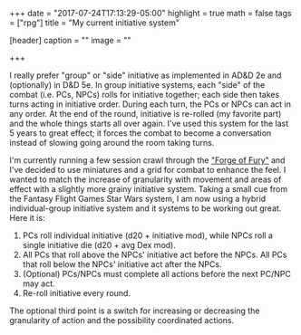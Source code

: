 +++
date = "2017-07-24T17:13:29-05:00"
highlight = true
math = false
tags = ["rpg"]
title = "My current initiative system"

[header]
  caption = ""
  image = ""

+++

I really prefer "group" or "side" initiative as implemented in AD&D 2e and (optionally) in D&D 5e. In group initiative systems, each "side" of the combat (i.e. PCs, NPCs) rolls for initiative together; each side then takes turns acting in initiative order. During each turn, the PCs or NPCs can act in any order. At the end of the round, initiative is re-rolled (my favorite part) and the whole things starts all over again. I've used this system for the last 5 years to great effect; it forces the combat to become a conversation instead of slowing going around the room taking turns.

I'm currently running a few session crawl through the ["Forge of Fury"](https://en.wikipedia.org/wiki/The_Forge_of_Fury) and I've decided to use miniatures and a grid for combat to enhance the feel. I wanted to match the increase of granularity with movement and areas of effect with a slightly more grainy initiative system. Taking a small cue from the Fantasy Flight Games Star Wars system, I am now using a hybrid individual-group initiative system and it systems to be working out great. Here it is:

1. PCs roll individual initiative (d20 + initiative mod), while NPCs roll a single initiative die (d20 + avg Dex mod).
2. All PCs that roll above the NPCs' initiative act before the NPCs. All PCs that roll below the NPCs' initiative act after the NPCs.
3. (Optional) PCs/NPCs must complete all actions before the next PC/NPC may act.
4. Re-roll initiative every round.

The optional third point is a switch for increasing or decreasing the granularity of action and the possibility coordinated actions. 
